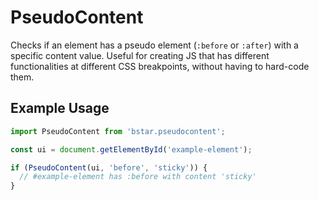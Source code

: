 # PseudoContent

Checks if an element has a pseudo element (`:before` or `:after`) with a specific content value. Useful for creating JS that has different functionalities at different CSS breakpoints, without having to hard-code them.

## Example Usage

```js
import PseudoContent from 'bstar.pseudocontent';

const ui = document.getElementById('example-element');

if (PseudoContent(ui, 'before', 'sticky')) {
  // #example-element has :before with content 'sticky'
}
```
